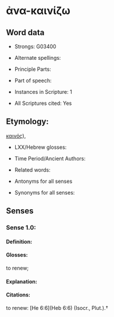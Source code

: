 # ἀνα-καινίζω

<!-- Status: S2=NeedsEdits -->
<!-- Lexica used for edits:   -->

## Word data

* Strongs: G03400

* Alternate spellings:



* Principle Parts: 


* Part of speech: 


* Instances in Scripture: 1

* All Scriptures cited: Yes

## Etymology: 

[καινός]()),

* LXX/Hebrew glosses: 


* Time Period/Ancient Authors: 


* Related words: 

* Antonyms for all senses

* Synonyms for all senses: 


## Senses 


### Sense  1.0: 

#### Definition: 

#### Glosses: 

to renew; 

#### Explanation: 


#### Citations: 

to renew: [He 6:6](Heb 6:6) (Isocr., Plut.).†
